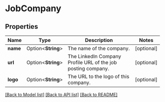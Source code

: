 # JobCompany

## Properties

Name | Type | Description | Notes
------------ | ------------- | ------------- | -------------
**name** | Option<**String**> |          The name of the company.          | [optional]
**url** | Option<**String**> |          The LinkedIn Company Profile URL of the job posting company.          | [optional]
**logo** | Option<**String**> |          The URL to the logo of this company.          | [optional]

[[Back to Model list]](../README.md#documentation-for-models) [[Back to API list]](../README.md#documentation-for-api-endpoints) [[Back to README]](../README.md)


